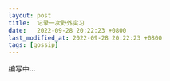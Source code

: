 ```yaml
---
layout: post
title:  记录一次野外实习
date:   2022-09-28 20:22:23 +0800
last_modified_at: 2022-09-28 20:22:23 +0800
tags: [gossip]
---
```


编写中...